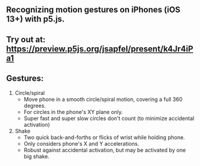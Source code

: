 ## Recognizing motion gestures on iPhones (iOS 13+) with p5.js.

## Try out at: https://preview.p5js.org/jsapfel/present/k4Jr4iPa1

## Gestures:

1. Circle/spiral
	- Move phone in a smooth circle/spiral motion, covering a full 360 degrees.
	- For circles in the phone's XY plane only.
	- Super fast and super slow circles don't count (to minimize accidental activation)
2. Shake
	- Two quick back-and-forths or flicks of wrist while holding phone.
	- Only considers phone's X and Y accelerations.
	- Robust against accidental activation, but may be activated by one big shake.
